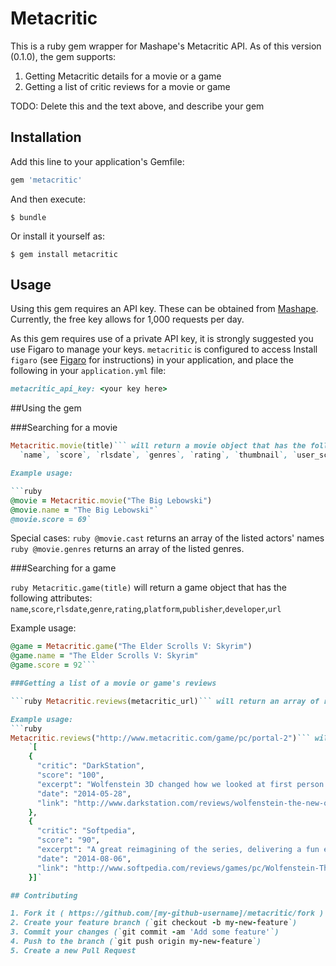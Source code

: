# Metacritic

This is a ruby gem wrapper for Mashape's Metacritic API. As of this version (0.1.0), the gem supports:

1. Getting Metacritic details for a movie or a game
2. Getting a list of critic reviews for a movie or game

TODO: Delete this and the text above, and describe your gem

## Installation

Add this line to your application's Gemfile:

```ruby
gem 'metacritic'
```

And then execute:

    $ bundle

Or install it yourself as:

    $ gem install metacritic

## Usage

Using this gem requires an API key. These can be obtained from [Mashape](https://www.mashape.com/byroredux/metacritic). Currently, the free key allows for 1,000 requests per day.

As this gem requires use of a private API key, it is strongly suggested you use Figaro to manage your keys. `metacritic` is configured to access Install `figaro` (see [Figaro](https://github.com/laserlemon/figaro) for instructions) in your application, and place the following in your `application.yml` file:

```ruby
metacritic_api_key: <your key here>
```

##Using the gem

###Searching for a movie

```ruby 
Metacritic.movie(title)``` will return a movie object that has the following attributes:
  `name`, `score`, `rlsdate`, `genres`, `rating`, `thumbnail`, `user_score`, `summary`, `director`, `cast`

Example usage:

```ruby
@movie = Metacritic.movie("The Big Lebowski")
@movie.name = "The Big Lebowski"`
@movie.score = 69`
```
Special cases:
```ruby @movie.cast``` returns an array of the listed actors' names
```ruby @movie.genres``` returns an array of the listed genres.

###Searching for a game

```ruby Metacritic.game(title)``` will return a game object that has the following attributes:
`name`,`score`,`rlsdate`,`genre`,`rating`,`platform`,`publisher`,`developer`,`url`

Example usage:

```ruby
@game = Metacritic.game("The Elder Scrolls V: Skyrim")
@game.name = "The Elder Scrolls V: Skyrim"
@game.score = 92```

###Getting a list of a movie or game's reviews

```ruby Metacritic.reviews(metacritic_url)``` will return an array of reviews. 

Example usage: 
```ruby 
Metacritic.reviews("http://www.metacritic.com/game/pc/portal-2")``` will return:
    `[
    {
      "critic": "DarkStation",
      "score": "100",
      "excerpt": "Wolfenstein 3D changed how we looked at first person games in 1992 and The New Order, while not as big of a step, may be just as important of one for the future of the genre.",
      "date": "2014-05-28",
      "link": "http://www.darkstation.com/reviews/wolfenstein-the-new-order/"
    },
    {
      "critic": "Softpedia",
      "score": "90",
      "excerpt": "A great reimagining of the series, delivering a fun experience to shooter fans, while bringing a good story and some solid mechanics that feel fresh but still know the roots of the franchise.",
      "date": "2014-08-06",
      "link": "http://www.softpedia.com/reviews/games/pc/Wolfenstein-The-New-Order-Review-447123.shtml"
    }]`

## Contributing

1. Fork it ( https://github.com/[my-github-username]/metacritic/fork )
2. Create your feature branch (`git checkout -b my-new-feature`)
3. Commit your changes (`git commit -am 'Add some feature'`)
4. Push to the branch (`git push origin my-new-feature`)
5. Create a new Pull Request
